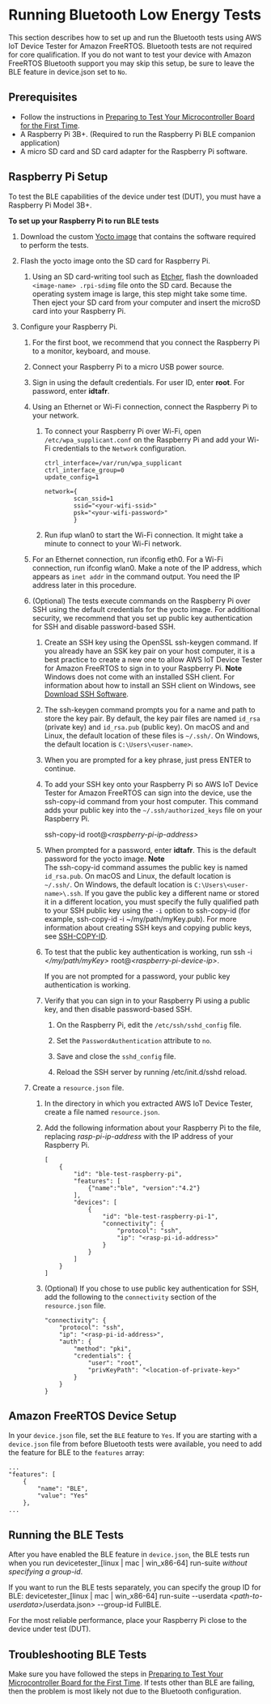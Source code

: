 # Running Bluetooth Low Energy Tests<a name="afr-bridgekeeper-dt-bt"></a>

This section describes how to set up and run the Bluetooth tests using AWS IoT Device Tester for Amazon FreeRTOS\. Bluetooth tests are not required for core qualification\. If you do not want to test your device with Amazon FreeRTOS Bluetooth support you may skip this setup, be sure to leave the BLE feature in device\.json set to `No`\.

## Prerequisites<a name="dt-bt-prereq"></a>
+ Follow the instructions in [Preparing to Test Your Microcontroller Board for the First Time](qual-steps.md)\.
+ A Raspberry Pi 3B\+\. \(Required to run the Raspberry Pi BLE companion application\)
+ A micro SD card and SD card adapter for the Raspberry Pi software\.

## Raspberry Pi Setup<a name="dt-bt-pi-setup"></a>

To test the BLE capabilities of the device under test \(DUT\), you must have a Raspberry Pi Model 3B\+\.

**To set up your Raspberry Pi to run BLE tests**

1. Download the custom [Yocto image](https://d232ctwt5kahio.cloudfront.net/afr/IDT_AFR_BLE_RaspberryPi_1.0.0.rpi-sdimg) that contains the software required to perform the tests\.

1. Flash the yocto image onto the SD card for Raspberry Pi\.

   1. Using an SD card\-writing tool such as [Etcher](https://www.balena.io/etcher), flash the downloaded `<image-name> .rpi-sdimg` file onto the SD card\. Because the operating system image is large, this step might take some time\. Then eject your SD card from your computer and insert the microSD card into your Raspberry Pi\.

1. Configure your Raspberry Pi\.

   1. For the first boot, we recommend that you connect the Raspberry Pi to a monitor, keyboard, and mouse\.

   1. Connect your Raspberry Pi to a micro USB power source\.

   1. Sign in using the default credentials\. For user ID, enter **root**\. For password, enter **idtafr**\.

   1. Using an Ethernet or Wi\-Fi connection, connect the Raspberry Pi to your network\.

      1. To connect your Raspberry Pi over Wi\-Fi, open `/etc/wpa_supplicant.conf` on the Raspberry Pi and add your Wi\-Fi credentials to the `Network` configuration\.

         ```
         ctrl_interface=/var/run/wpa_supplicant
         ctrl_interface_group=0
         update_config=1
         
         network={
                 scan_ssid=1
                 ssid="<your-wifi-ssid>"
                 psk="<your-wifi-password>"
                 }
         ```

      1. Run ifup wlan0 to start the Wi\-Fi connection\. It might take a minute to connect to your Wi\-Fi network\.

   1. For an Ethernet connection, run ifconfig eth0\. For a Wi\-Fi connection, run ifconfig wlan0\. Make a note of the IP address, which appears as `inet addr` in the command output\. You need the IP address later in this procedure\. 

   1. \(Optional\) The tests execute commands on the Raspberry Pi over SSH using the default credentials for the yocto image\. For additional security, we recommend that you set up public key authentication for SSH and disable password\-based SSH\.

      1. Create an SSH key using the OpenSSL ssh\-keygen command\. If you already have an SSK key pair on your host computer, it is a best practice to create a new one to allow AWS IoT Device Tester for Amazon FreeRTOS to sign in to your Raspberry Pi\.
**Note**  
Windows does not come with an installed SSH client\. For information about how to install an SSH client on Windows, see [Download SSH Software](hhttps://www.ssh.com/ssh/#sec-Download-client-software)\.

      1. The ssh\-keygen command prompts you for a name and path to store the key pair\. By default, the key pair files are named `id_rsa` \(private key\) and `id_rsa.pub` \(public key\)\. On macOS and and Linux, the default location of these files is `~/.ssh/`\. On Windows, the default location is `C:\Users\<user-name>`\.

      1. When you are prompted for a key phrase, just press ENTER to continue\.

      1. To add your SSH key onto your Raspberry Pi so AWS IoT Device Tester for Amazon FreeRTOS can sign into the device, use the ssh\-copy\-id command from your host computer\. This command adds your public key into the `~/.ssh/authorized_keys` file on your Raspberry Pi\.

         ssh\-copy\-id root@*<raspberry\-pi\-ip\-address>*

      1. When prompted for a password, enter **idtafr**\. This is the default password for the yocto image\.
**Note**  
The ssh\-copy\-id command assumes the public key is named `id_rsa.pub`\. On macOS and Linux, the default location is ` ~/.ssh/`\. On Windows, the default location is `C:\Users\<user-name>\.ssh`\. If you gave the public key a different name or stored it in a different location, you must specify the fully qualified path to your SSH public key using the `-i` option to ssh\-copy\-id \(for example, ssh\-copy\-id \-i \~/my/path/myKey\.pub\)\. For more information about creating SSH keys and copying public keys, see [SSH\-COPY\-ID](https://www.ssh.com/ssh/copy-id)\.

      1. To test that the public key authentication is working, run ssh \-i *</my/path/myKey>* root@*<raspberry\-pi\-device\-ip>*\.

         If you are not prompted for a password, your public key authentication is working\.

      1. Verify that you can sign in to your Raspberry Pi using a public key, and then disable password\-based SSH\.

         1. On the Raspberry Pi, edit the `/etc/ssh/sshd_config` file\.

         1. Set the `PasswordAuthentication` attribute to `no`\.

         1. Save and close the `sshd_config` file\.

         1. Reload the SSH server by running /etc/init\.d/sshd reload\.

   1. Create a `resource.json` file\.

      1. In the directory in which you extracted AWS IoT Device Tester, create a file named `resource.json`\.

      1. Add the following information about your Raspberry Pi to the file, replacing *rasp\-pi\-ip\-address* with the IP address of your Raspberry Pi\.

         ```
         [
             {
                 "id": "ble-test-raspberry-pi",
                 "features": [
                     {"name":"ble", "version":"4.2"}
                 ],
                 "devices": [
                     {
                         "id": "ble-test-raspberry-pi-1",
                         "connectivity": {
                             "protocol": "ssh",
                             "ip": "<rasp-pi-id-address>"
                         }
                     }
                 ]
             }
         ]
         ```

      1. \(Optional\) If you chose to use public key authentication for SSH, add the following to the `connectivity` section of the `resource.json` file\.

         ```
         "connectivity": {
             "protocol": "ssh",
             "ip": "<rasp-pi-id-address>",
             "auth": {
                 "method": "pki",
                 "credentials": {
                     "user": "root",
                     "privKeyPath": "<location-of-private-key>"
                 }
             }
         }
         ```

## Amazon FreeRTOS Device Setup<a name="afr-device-setup"></a>

In your `device.json` file, set the `BLE` feature to `Yes`\. If you are starting with a `device.json` file from before Bluetooth tests were available, you need to add the feature for BLE to the `features` array:

```
...
"features": [
    {
        "name": "BLE",
        "value": "Yes"
    },
...
```

## Running the BLE Tests<a name="running-ble-test"></a>

After you have enabled the BLE feature in `device.json`, the BLE tests run when you run devicetester\_\[linux \| mac \| win\_x86\-64\] run\-suite *without specifying a group\-id*\.

If you want to run the BLE tests separately, you can specify the group ID for BLE: devicetester\_\[linux \| mac \| win\_x86\-64\] run\-suite \-\-userdata *<path\-to\-userdata>*/userdata\.json> \-\-group\-id FullBLE\.

For the most reliable performance, place your Raspberry Pi close to the device under test \(DUT\)\.

## Troubleshooting BLE Tests<a name="troubleshooting-ble"></a>

Make sure you have followed the steps in [Preparing to Test Your Microcontroller Board for the First Time](qual-steps.md)\. If tests other than BLE are failing, then the problem is most likely not due to the Bluetooth configuration\.